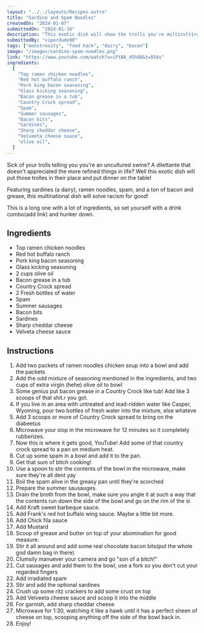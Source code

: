 ```yaml
---
layout: "../../layouts/Recipes.astro"
title: "Sardine and Spam Noodles"
createdOn: "2024-01-07"
submittedOn: "2024-01-16"
description: "This exotic dish will show the trolls you're multicultiral"
submittedBy: "viperdude90"
tags: ["monstrosity", "food hack", "dairy", "bacon"]
image: "/images/sardine-spam-noodles.png"
link: "https://www.youtube.com/watch?v=iFtBA_4ShOA&t=856s"
ingredients:
  [
    "Top ramen chicken noodles",
    "Red hot buffalo ranch",
    "Pork king bacon seasoning",
    "Glass kicking seasoning",
    "Bacon grease in a tub",
    "Country Crock spread",
    "Spam",
    "Summer sausages",
    "Bacon bits",
    "Sardines",
    "Sharp cheddar cheese",
    "Velveeta cheese sauce",
    "olive oil",
  ]
---
```


Sick of your trolls telling you you're an uncultured swine? A dilettante that doesn't appreciated the more refined things in life? Well this exotic dish will put those trolles in their place and put dinner on the table!

Featuring sardines (a dairy), ramen noodles, spam, and a ton of bacon and grease, this multinational dish will solve racism for good!

This is a long one with a lot of ingredients, so set yourself with a drink combo(add link) and hunker down.

## Ingredients

- Top ramen chicken noodles
- Red hot buffalo ranch
- Pork king bacon seasoning
- Glass kicking seasoning
- 2 cups olive oil
- Bacon grease in a tub
- Country Crock spread
- 2 Fresh bottles of water
- Spam
- Summer sausages
- Bacon bits
- Sardines
- Sharp cheddar cheese
- Velveta cheese sauce

## Instructions

1. Add two packets of ramen noodles chicken soup into a bowl and add the packets
2. Add the odd mixture of seasoning mentioned in the ingredients, and two cups of extra virgin (hehe) olive oil to bowl
3. Some genius put bacon grease in a Country Crock like tub! Add like 3 scoops of that shit.r you got.
4. If you live in an area with untreated and lead-ridden water like Casper, Wyoming, pour two bottles of fresh water into the mixture, else whateve
5. Add 3 scoops or more of Country Crock spread to bring on the diabeetus
6. Microwave your slop in the microwave for 12 minutes so it completely rubberizes.
7. Now this is where it gets good, YouTube! Add some of that country crock spread to a pan on medium heat.
8. Cut up some spam in a bowl and add it to the pan.
9. Get that sum of bitch cooking!
10. Use a spoon to stir the contents of the bowl in the microwave, make sure they're all dent yay
11. Boil the spam alive in the greasy pan until they're scorched
12. Prepare the summer sausauges.
13. Drain the broth from the bowl, make sure you angle it at such a way that the contents run down the side of the bowl and go on the rim of the si
14. Add Kraft sweet barbeque sauce.
15. Add Frank's red hot buffalo wing sauce. Maybe a little bit more.
16. Add Chick fila sauce
17. Add Mustard
18. Scoop of grease and butter on top of your abomination for good measure.
19. Stir it all around and add some real chocolate bacon bits(put the whole god damn bag in there)
20. Clumsily manuever your camera and go "son of a bitch!"
21. Cut sausages and add them to the bowl, use a fork so you don't cut your regarded fingers
22. Add irradiated spam
23. Stir and add the optional sardines
24. Crush up some ritz crackers to add some crust on top
25. Add Velveeta cheese sauce and scoop it into the middle
26. For garnish, add sharp cheddar cheese
27. Microwave for 1:30, watching it like a hawk until it has a perfect sheen of cheese on top, scooping anything off the side of the bowl back in.
28. Enjoy!

